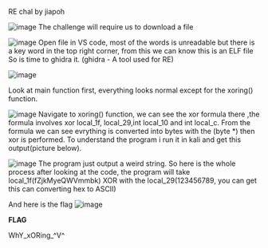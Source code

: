 RE chal by jiapoh

![image](https://github.com/user-attachments/assets/e96edbb5-f296-4dfc-8742-360fd53f8118)
The challenge will require us to download a file

![image](https://github.com/user-attachments/assets/b1bfae1f-37e5-4e40-8d0b-1349261e920b)
Open file in VS code, most of the words is unreadable but there is a key word in the top right corner, from this we can know this is an ELF file
So is time to ghidra it. (ghidra - A tool used for RE)

![image](https://github.com/user-attachments/assets/01b3776d-20d2-4d28-a86e-6151f01ad0db)

Look at main function first, everything looks normal except for the xoring() function. 

![image](https://github.com/user-attachments/assets/e8de0769-6fff-4295-bbbc-08294719c474)
Navigate to xoring() function, we can see the xor formula there ,the formula involves xor local_1f, local_29,int local_10 and int local_c.
From the formula we can see evrything is converted into bytes with the (byte *) then xor is performed.
To understand the program i run it in kali and get this output(picture below). 

![image](https://github.com/user-attachments/assets/a4f272c4-a5f0-46f4-803b-050f5c4437eb)
The program just output a weird string. 
So here is the whole process after looking at the code, the program will take local_1f(fZjkMyeQWVmmbk) XOR with the local_29(123456789, you can get this can converting hex to ASCII)

And here is the flag
![image](https://github.com/user-attachments/assets/53bea60d-71de-4de1-aeda-3137f43e94a1)

**FLAG**

WhY_xORing_^V^
